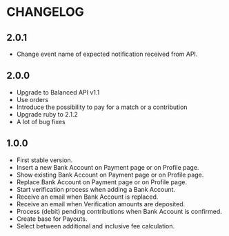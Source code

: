 # CHANGELOG

## 2.0.1

* Change event name of expected notification received from API.

## 2.0.0

* Upgrade to Balanced API v1.1
* Use orders
* Introduce the possibility to pay for a match or a contribution
* Upgrade ruby to 2.1.2
* A lot of bug fixes

## 1.0.0

* First stable version.
* Insert a new Bank Account on Payment page or on Profile page.
* Show existing Bank Account on Payment page or on Profile page.
* Replace Bank Account on Payment page or on Profile page.
* Start verification process when adding a Bank Account.
* Receive an email when Bank Account is replaced.
* Receive an email when Verification amounts are deposited.
* Process (debit) pending contributions when Bank Account is confirmed.
* Create base for Payouts.
* Select between additional and inclusive fee calculation.
